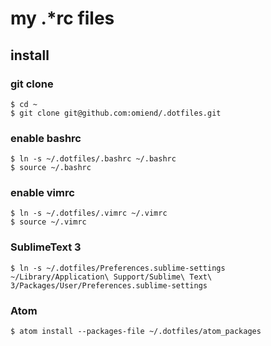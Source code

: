 # my .*rc files

## install

### git clone
```
$ cd ~
$ git clone git@github.com:omiend/.dotfiles.git
```

### enable bashrc
```
$ ln -s ~/.dotfiles/.bashrc ~/.bashrc
$ source ~/.bashrc
```

### enable vimrc
```
$ ln -s ~/.dotfiles/.vimrc ~/.vimrc
$ source ~/.vimrc
```

### SublimeText 3
```
$ ln -s ~/.dotfiles/Preferences.sublime-settings ~/Library/Application\ Support/Sublime\ Text\ 3/Packages/User/Preferences.sublime-settings
```

### Atom
```
$ atom install --packages-file ~/.dotfiles/atom_packages
```
